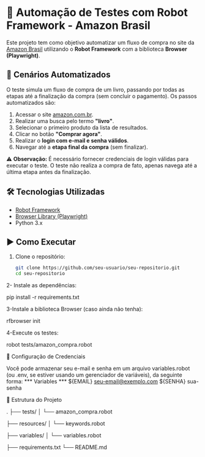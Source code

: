 # 🤖 Automação de Testes com Robot Framework - Amazon Brasil

Este projeto tem como objetivo automatizar um fluxo de compra no site da [Amazon Brasil](https://www.amazon.com.br/) utilizando o **Robot Framework** com a biblioteca **Browser (Playwright)**.

## 🧪 Cenários Automatizados

O teste simula um fluxo de compra de um livro, passando por todas as etapas até a finalização da compra (sem concluir o pagamento). Os passos automatizados são:

1. Acessar o site [amazon.com.br](https://www.amazon.com.br/).
2. Realizar uma busca pelo termo **"livro"**.
3. Selecionar o primeiro produto da lista de resultados.
4. Clicar no botão **"Comprar agora"**.
5. Realizar o **login com e-mail e senha válidos**.
6. Navegar até a **etapa final da compra** (sem finalizar).

⚠️ **Observação:** É necessário fornecer credenciais de login válidas para executar o teste. O teste não realiza a compra de fato, apenas navega até a última etapa antes da finalização.

## 🛠 Tecnologias Utilizadas

- [Robot Framework](https://robotframework.org/)
- [Browser Library (Playwright)](https://github.com/MarketSquare/robotframework-browser)
- Python 3.x

## ▶️ Como Executar

1. Clone o repositório:

   ```bash
   git clone https://github.com/seu-usuario/seu-repositorio.git
   cd seu-repositorio

2- Instale as dependências:

pip install -r requirements.txt

3-Instale a biblioteca Browser (caso ainda não tenha):

rfbrowser init

4-Execute os testes:

robot tests/amazon_compra.robot

🔐 Configuração de Credenciais

Você pode armazenar seu e-mail e senha em um arquivo variables.robot (ou .env, se estiver usando um gerenciador de variáveis), da seguinte forma:
*** Variables ***
${EMAIL}    seu-email@exemplo.com
${SENHA}    sua-senha


📁 Estrutura do Projeto

.
├── tests/
│   └── amazon_compra.robot


├── resources/
│   └── keywords.robot

├── variables/
│   └── variables.robot


├── requirements.txt
└── README.md

